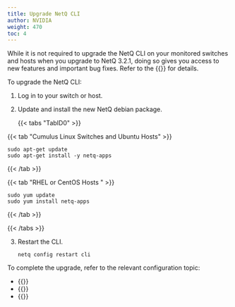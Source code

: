 ```yaml
---
title: Upgrade NetQ CLI
author: NVIDIA
weight: 470
toc: 4
---
```

While it is not required to upgrade the NetQ CLI on your monitored switches and hosts when you upgrade to NetQ 3.2.1, doing so gives you access to new features and important bug fixes. Refer to the {{<link title="NVIDIA NetQ 3.2 Release Notes" text="release notes">}} for details.

To upgrade the NetQ CLI:

1. Log in to your switch or host.

2. Update and install the new NetQ debian package.

    {{< tabs "TabID0" >}}

{{< tab "Cumulus Linux Switches and Ubuntu Hosts" >}}

```
sudo apt-get update
sudo apt-get install -y netq-apps
```

{{< /tab >}}

{{< tab "RHEL or CentOS Hosts " >}}

```
sudo yum update
sudo yum install netq-apps
```

{{< /tab >}}

{{< /tabs >}}

3. Restart the CLI.

    ```
    netq config restart cli
    ```

To complete the upgrade, refer to the relevant configuration topic:

- {{<link title= "Install and Configure the NetQ CLI on Cumulus Linux Switches" text="Configure the NetQ CLI on a Cumulus Linux Switch">}}
- {{<link title="Install and Configure the NetQ CLI on Ubuntu Servers" text="Configure the NetQ CLI on an Ubuntu Server">}}
- {{<link title="Install and Configure the NetQ CLI on RHEL and CentOS Servers" text="Configure the NetQ CLI on a RHEL or CentOS Server">}}
